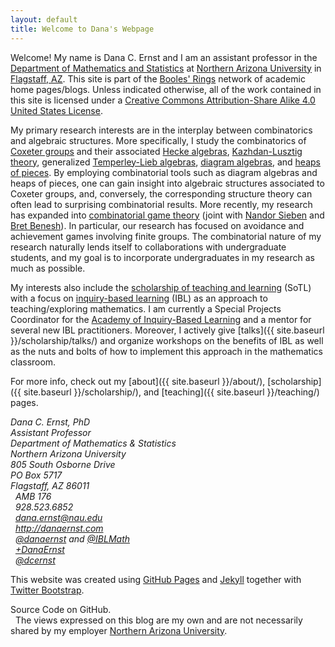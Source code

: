 ```yaml
---
layout: default
title: Welcome to Dana's Webpage
---
```


Welcome! My name is Dana C. Ernst and I am an assistant professor in the [Department of Mathematics and Statistics](http://nau.edu/cefns/natsci/math/) at [Northern Arizona University](http://nau.edu) in [Flagstaff, AZ](href="https://maps.google.com/maps?q=Flagstaff,+AZ&amp;hl=en&amp;sll=37.0625,-95.677068&amp;sspn=57.161276,109.511719&amp;oq=fl&amp;hnear=Flagstaff,+Coconino,+Arizona&amp;t=m&amp;z=12). This site is part of the [Booles' Rings](http://boolesrings.org) network of academic home pages/blogs. Unless indicated otherwise, all of the work contained in this site is licensed under a [Creative Commons Attribution-Share Alike 4.0 United States License](https://creativecommons.org/licenses/by-sa/4.0/).

My primary research interests are in the interplay between combinatorics and algebraic structures. More specifically, I study the combinatorics of [Coxeter groups](http://en.wikipedia.org/wiki/Coxeter_group) and their associated [Hecke algebras](http://en.wikipedia.org/wiki/Hecke_algebra), [Kazhdan-Lusztig theory](http://en.wikipedia.org/wiki/Kazhdan%E2%80%93Lusztig_polynomial), generalized [Temperley-Lieb algebras](http://en.wikipedia.org/wiki/Temperley-Lieb_algebra), [diagram algebras](http://en.wikipedia.org/wiki/Planar_algebra), and [heaps of pieces](http://www.emis.de/journals/SLC/books/heaps.ps). By employing combinatorial tools such as diagram algebras and heaps of pieces, one can gain insight into algebraic structures associated to Coxeter groups, and, conversely, the corresponding structure theory can often lead to surprising combinatorial results. More recently, my research has expanded into [combinatorial game theory](https://en.wikipedia.org/wiki/Combinatorial_game_theory) (joint with [Nandor Sieben](http://jan.ucc.nau.edu/ns46/) and [Bret Benesh](http://www.users.csbsju.edu/~bbenesh/)). In particular, our research has focused on avoidance and achievement games involving finite groups. The combinatorial nature of my research naturally lends itself to collaborations with undergraduate students, and my goal is to incorporate undergraduates in my research as much as possible.

My interests also include the [scholarship of teaching and learning](http://en.wikipedia.org/wiki/Scholarship_of_Teaching_and_Learning) (SoTL) with a focus on [inquiry-based learning](http://maamathedmatters.blogspot.com/2013/05/what-heck-is-ibl.html) (IBL) as an approach to teaching/exploring mathematics. I am currently a Special Projects Coordinator for the [Academy of Inquiry-Based Learning](http://www.inquirybasedlearning.org) and a mentor for several new IBL practitioners. Moreover, I actively give [talks]({{ site.baseurl }}/scholarship/talks/) and organize workshops on the benefits of IBL as well as the nuts and bolts of how to implement this approach in the mathematics classroom.

For more info, check out my [about]({{ site.baseurl }}/about/), [scholarship]({{ site.baseurl }}/scholarship/), and [teaching]({{ site.baseurl }}/teaching/) pages.

<div class="row">
  <div class="col-xs-12 col-sm-6">
    <div>
      <address>
      Dana C. Ernst, PhD<br />
      Assistant Professor<br />
      Department of Mathematics & Statistics<br />
      Northern Arizona University<br />
      805 South Osborne Drive<br />
      PO Box 5717<br />
      Flagstaff,  AZ  86011
      </address>
    </div>
  </div>

  <div class="col-xs-12 col-sm-6">
    <div>
      <address>
      <i class="fa fa-university fa-fw"></i>&nbsp; AMB 176<br />
      <i class="fa fa-phone fa-fw"></i>&nbsp; 928.523.6852<br />
      <i class="fa fa-envelope-o fa-fw"></i>&nbsp; <a href="mailto:dana.ernst@nau.edu">dana.ernst@nau.edu</a><br />
      <i class="fa fa-link fa-fw"></i>&nbsp; <a href="http://danaernst.com">http://danaernst.com</a><br />
      <i class="fa fa-twitter fa-fw"></i>&nbsp; <a href="http://twitter.com/danaernst">@danaernst</a> and <a href="http://twitter.com/IBLMath">@IBLMath</a><br />
      <i class="fa fa-google-plus fa-fw"></i>&nbsp; <a href="https://plus.google.com/+DanaErnst/posts">+DanaErnst</a><br />
      <i class="fa fa-github fa-fw"></i>&nbsp; <a href="https://github.com/dcernst">@dcernst</a>
      </address>
    </div>
  </div>
</div>

This website was created using [GitHub Pages](https://pages.github.com) and [Jekyll](http://jekyllrb.com) together with [Twitter Bootstrap](http://getbootstrap.com).

<div class="alert alert-success" role="alert">
<i class="fa fa-code fa-fw"></i> <href="https://github.com/dcernst/dcernst.github.io">Source Code on GitHub</a>.
</div>

<div class="alert alert-info" role="alert">
<i class="fa fa-hand-peace-o fa-fw"></i>&nbsp; The views expressed on this blog are my own and are not necessarily shared by my employer <a href="http://nau.edu">Northern Arizona University</a>.
</div>
